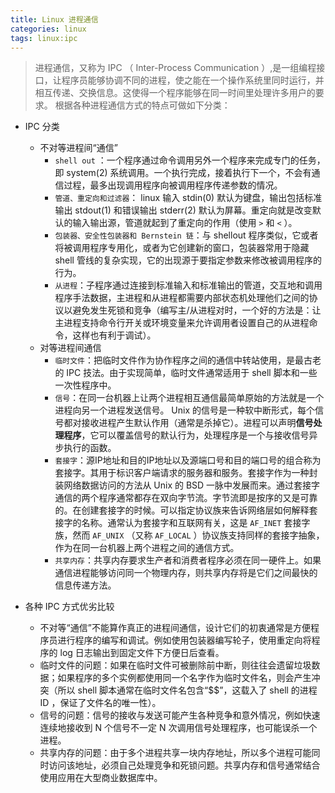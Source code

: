 ```yaml
---
title: Linux 进程通信
categories: linux
tags: linux:ipc
---
```


> 进程通信，又称为 IPC （ Inter-Process Communication ）,是一组编程接口，让程序员能够协调不同的进程，使之能在一个操作系统里同时运行，并相互传递、交换信息。这使得一个程序能够在同一时间里处理许多用户的要求。
根据各种进程通信方式的特点可做如下分类：

- IPC 分类
	- 不对等进程间“通信”
		- `shell out` ：一个程序通过命令调用另外一个程序来完成专门的任务，即 system(2) 系统调用。一个执行完成，接着执行下一个，不会有通信过程，最多出现调用程序向被调用程序传递参数的情况。
		- `管道、重定向和过滤器`： linux 输入 stdin(0) 默认为键盘，输出包括标准输出 stdout(1) 和错误输出 stderr(2) 默认为屏幕。重定向就是改变默认的输入输出源，管道就起到了重定向的作用（使用 `>` 和 `<` ）。
		- `包装器、安全性包装器和 Bernstein 链`：与 shellout 程序类似，它或者将被调用程序专用化，或者为它创建新的窗口，包装器常用于隐藏 shell 管线的复杂实现，它的出现源于要指定参数来修改被调用程序的行为。
		- `从进程`：子程序通过连接到标准输入和标准输出的管道，交互地和调用程序手法数据，主进程和从进程都需要内部状态机处理他们之间的协议以避免发生死锁和竞争（编写主/从进程对时，一个好的方法是：让主进程支持命令行开关或环境变量来允许调用者设置自己的从进程命令，这样也有利于调试）。
	- 对等进程间通信
		- `临时文件`：把临时文件作为协作程序之间的通信中转站使用，是最古老的 IPC 技法。由于实现简单，临时文件通常适用于 shell 脚本和一些一次性程序中。
		- `信号`：在同一台机器上让两个进程相互通信最简单原始的方法就是一个进程向另一个进程发送信号。 Unix 的信号是一种软中断形式，每个信号都对接收进程产生默认作用（通常是杀掉它）。进程可以声明**信号处理程序**，它可以覆盖信号的默认行为，处理程序是一个与接收信号异步执行的函数。
		- `套接字`：源IP地址和目的IP地址以及源端口号和目的端口号的组合称为套接字。其用于标识客户端请求的服务器和服务。套接字作为一种封装网络数据访问的方法从 Unix 的 BSD 一脉中发展而来。通过套接字通信的两个程序通常都存在双向字节流。字节流即是按序的又是可靠的。在创建套接字的时候。可以指定协议族来告诉网络层如何解释套接字的名称。通常认为套接字和互联网有关，这是 `AF_INET` 套接字族，然而 `AF_UNIX` （又称 `AF_LOCAL` ）协议族支持同样的套接字抽象，作为在同一台机器上两个进程之间的通信方式。
		- `共享内存`：共享内存要求生产者和消费者程序必须在同一硬件上。如果通信进程能够访问同一个物理内存，则共享内存将是它们之间最快的信息传递方法。

- 各种 IPC 方式优劣比较
	- 不对等“通信”不能算作真正的进程间通信，设计它们的初衷通常是方便程序员进行程序的编写和调试。例如使用包装器编写轮子，使用重定向将程序的 log 日志输出到固定文件下方便日后查看。
	- 临时文件的问题：如果在临时文件可被删除前中断，则往往会遗留垃圾数据；如果程序的多个实例都使用同一个名字作为临时文件名，则会产生冲突（所以 shell 脚本通常在临时文件名包含“$$”，这载入了 shell 的进程 ID ，保证了文件名的唯一性）。
	- 信号的问题：信号的接收与发送可能产生各种竞争和意外情况，例如快速连续地接收到 N 个信号不一定 N 次调用信号处理程序，也可能误杀一个进程。
	- 共享内存的问题：由于多个进程共享一块内存地址，所以多个进程可能同时访问该地址，必须自己处理竞争和死锁问题。共享内存和信号通常结合使用应用在大型商业数据库中。
